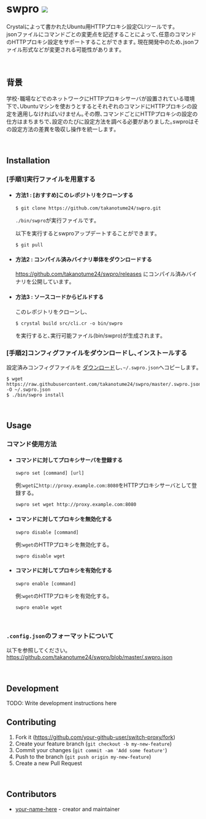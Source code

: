 # swpro ![](https://github.com/takanotume24/swpro/workflows/Crystal%20CI/badge.svg)
Crystalによって書かれたUbuntu用HTTPプロキシ設定CLIツールです｡    
jsonファイルにコマンドごとの変更点を記述することによって､任意のコマンドのHTTPプロキシ設定をサポートすることができます｡
現在開発中のため､jsonファイル形式などが変更される可能性があります｡

<br/>

## 背景
学校･職場などでのネットワークにHTTPプロキシサーバが設置されている環境下で､Ubuntuマシンを使おうとするとそれぞれのコマンドにHTTPプロキシの設定を適用しなければいけません｡その際､コマンドごとにHTTPプロキシの設定の仕方はまちまちで､設定のたびに設定方法を調べる必要がありました｡swproはその設定方法の差異を吸収し操作を統一します｡

<br/>

## Installation
### [手順1]実行ファイルを用意する
- #### 方法1 : [おすすめ]このレポジトリをクローンする
   ```
   $ git clone https://github.com/takanotume24/swpro.git
   ```
   ``./bin/swpro``が実行ファイルです｡

   以下を実行するとswproアップデートすることができます｡
   ```
   $ git pull
   ```

- #### 方法2 : コンパイル済みバイナリ単体をダウンロードする
   https://github.com/takanotume24/swpro/releases にコンパイル済みバイナリを公開しています｡

- #### 方法3 : ソースコードからビルドする
   このレポジトリをクローンし､
   ```
   $ crystal build src/cli.cr -o bin/swpro
   ```
   を実行すると､実行可能ファイル(bin/swpro)が生成されます｡

### [手順2]コンフィグファイルをダウンロードし､インストールする
   設定済みコンフィグファイルを  [ダウンロード](https://raw.githubusercontent.com/takanotume24/swpro/master/.swpro.json)し､``~/.swpro.json``へコピーします｡
   ```
   $ wget https://raw.githubusercontent.com/takanotume24/swpro/master/.swpro.json -O ~/.swpro.json
   $ ./bin/swpro install
   ```

<br/>


## Usage
### コマンド使用方法


- #### コマンドに対してプロキシサーバを登録する
   ```
   swpro set [command] [url]
   ```
   例:``wget``に``http://proxy.example.com:8080``をHTTPプロキシサーバとして登録する｡  
   ```
   swpro set wget http://proxy.example.com:8080
   ```
- #### コマンドに対してプロキシを無効化する
   ```
   swpro disable [command]
   ```
   例:``wget``のHTTPプロキシを無効化する｡
   ```
   swpro disable wget
   ```
- #### コマンドに対してプロキシを有効化する
   ```
   swpro enable [command]
   ```
   例:``wget``のHTTPプロキシを有効化する｡
   ```
   swpro enable wget
   ```
<br/>


### ``.config.json``のフォーマットについて
以下を参照してください｡  
https://github.com/takanotume24/swpro/blob/master/.swpro.json

<br/>

## Development

TODO: Write development instructions here
<br/>

## Contributing

1. Fork it (<https://github.com/your-github-user/switch-proxy/fork>)
2. Create your feature branch (`git checkout -b my-new-feature`)
3. Commit your changes (`git commit -am 'Add some feature'`)
4. Push to the branch (`git push origin my-new-feature`)
5. Create a new Pull Request
<br/>

## Contributors

- [your-name-here](https://github.com/your-github-user) - creator and maintainer
